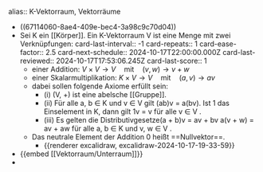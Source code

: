 alias:: K-Vektorraum, Vektorräume

- ((67114060-8ae4-409e-bec4-3a98c9c70d04))
- Sei K ein [[Körper]]. Ein K-Vektorraum V ist eine Menge mit zwei Verknüpfungen:
  card-last-interval:: -1
  card-repeats:: 1
  card-ease-factor:: 2.5
  card-next-schedule:: 2024-10-17T22:00:00.000Z
  card-last-reviewed:: 2024-10-17T17:53:06.245Z
  card-last-score:: 1
	- einer Addition: $V\times V\to V\quad\mathrm{mit}\quad(v,w) \rightarrow v+w$
	- einer Skalarmultiplikation: $K\times V\rightarrow V\quad\mathrm{mit}\quad(a,v) \rightarrow av$
	- dabei sollen folgende Axiome erfüllt sein:
		- (i) (V, +) ist eine abelsche [[Gruppe]].
		- (ii) Für alle a, b ∈ K und v ∈ V gilt (ab)v = a(bv). Ist 1 das Einselement in K, dann gilt 1v = v für alle v ∈ V .
		- (iii) Es gelten die Distributivgesetze(a + b)v = av + bv a(v + w) = av + aw für alle a, b ∈ K und v, w ∈ V .
	- Das neutrale Element der Addition 0 heißt ==Nullvektor==.
		- {{renderer excalidraw, excalidraw-2024-10-17-19-33-59}}
- {{embed [[Vektorraum/Unterraum]]}}
-